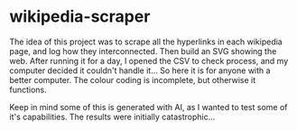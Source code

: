 # wikipedia-scraper

The idea of this project was to scrape all the hyperlinks in each wikipedia page, and log how they interconnected. Then build an SVG showing the web.
After running it for a day, I opened the CSV to check process, and my computer decided it couldn't handle it... So here it is for anyone with a better computer.
The colour coding is incomplete, but otherwise it functions.

Keep in mind some of this is generated with AI, as I wanted to test some of it's capabilities. The results were initially catastrophic...
